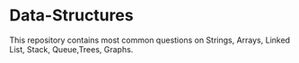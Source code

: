 # Data-Structures
This repository contains most common questions on Strings, Arrays, Linked List, Stack, Queue,Trees, Graphs.
